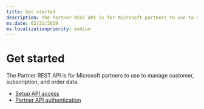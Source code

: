 ```yaml
---
title: Get started
description: The Partner REST API is for Microsoft partners to use to manage customer, subscription, and order data.
ms.date: 02/21/2019
ms.localizationpriority: medium
---
```


# Get started

The Partner REST API is for Microsoft partners to use to manage customer, subscription, and order data.

 - [Setup API access](setup-api-access.md)
 - [Partner API authentication](api-authentication.md)
